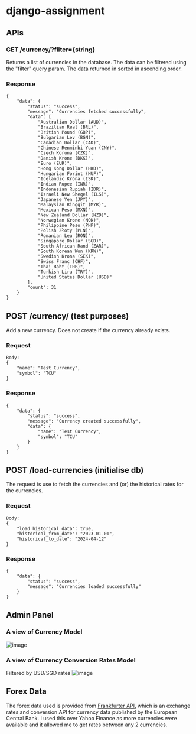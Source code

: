 # django-assignment

## APIs

### GET /currency/?filter={string}
Returns a list of currencies in the database. The data can be filtered using the "filter" query param. The data returned in sorted in ascending order.

### Response
```
{
    "data": {
        "status": "success",
        "message": "Currencies fetched successfully",
        "data": [
            "Australian Dollar (AUD)",
            "Brazilian Real (BRL)",
            "British Pound (GBP)",
            "Bulgarian Lev (BGN)",
            "Canadian Dollar (CAD)",
            "Chinese Renminbi Yuan (CNY)",
            "Czech Koruna (CZK)",
            "Danish Krone (DKK)",
            "Euro (EUR)",
            "Hong Kong Dollar (HKD)",
            "Hungarian Forint (HUF)",
            "Icelandic Króna (ISK)",
            "Indian Rupee (INR)",
            "Indonesian Rupiah (IDR)",
            "Israeli New Sheqel (ILS)",
            "Japanese Yen (JPY)",
            "Malaysian Ringgit (MYR)",
            "Mexican Peso (MXN)",
            "New Zealand Dollar (NZD)",
            "Norwegian Krone (NOK)",
            "Philippine Peso (PHP)",
            "Polish Złoty (PLN)",
            "Romanian Leu (RON)",
            "Singapore Dollar (SGD)",
            "South African Rand (ZAR)",
            "South Korean Won (KRW)",
            "Swedish Krona (SEK)",
            "Swiss Franc (CHF)",
            "Thai Baht (THB)",
            "Turkish Lira (TRY)",
            "United States Dollar (USD)"
        ],
        "count": 31
    }
}
```

## POST /currency/ (test purposes)

Add a new currency. Does not create if the currency already exists.

### Request
```
Body: 
{
    "name": "Test Currency",
    "symbol": "TCU"
}
```
### Response
```
{
    "data": {
        "status": "success",
        "message": "Currency created successfully",
        "data": {
            "name": "Test Currency",
            "symbol": "TCU"
        }
    }
}
```

## POST /load-currencies (initialise db)
The request is use to fetch the currencies and (or) the historical rates for the currencies.

### Request
```
Body: 
{
    "load_historical_data": true,  
    "historical_from_date": "2023-01-01",
    "historical_to_date": "2024-04-12"
}   
```
### Response
```
{
    "data": {
        "status": "success",
        "message": "Currencies loaded successfully"
    }
}
```

## Admin Panel

### A view of Currency Model
![image](https://github.com/mayankp291/django-assignment/assets/69447074/a8a864a2-2400-496a-bdb0-64642386e704)


### A view of Currency Conversion Rates Model
Filtered by USD/SGD rates
![image](https://github.com/mayankp291/django-assignment/assets/69447074/a0a9de01-ca60-49e9-b57c-d17bc725c3a4)



## Forex Data

The forex data used is provided from [Frankfurter API](https://www.frankfurter.app/), which is an exchange rates and conversion API for currency data published by the European Central Bank. I used this over Yahoo Finance as more currencies were available and it allowed me to get rates between any 2 currencies.
